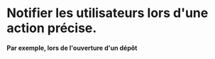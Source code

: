# Notifier les utilisateurs lors d'une action précise.

**Par exemple, lors de l'ouverture d'un dépôt**
